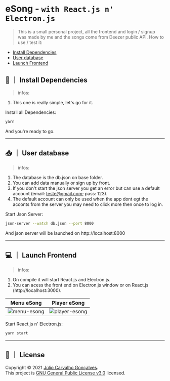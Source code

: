 # eSong - `with React.js n' Electron.js`

> This is a small personal project, all the frontend and login / signup was made by me and the songs come from Deezer public API. How to use / test it:

- [Install Dependencies](#install-dependencies)
- [User database](#user-database)
- [Launch Frontend](#launch-frontend)

## 🔨 ｜ Install Dependencies

> infos:

1. This one is really simple, let's go for it.

Install all Dependencies:

```sh
yarn
```

And you're ready to go.

---

## 📥 ｜ User database

> infos:

1. The database is the db.json on base folder.
2. You can add data manually or sign up by front.
3. If you don't start the json server you get an error but can use a default account (email: teste@gmail.com; pass: 123).
4. The default account can only be used when the app dont egt the acconts from the server you may need to click more then once to log in.

Start Json Server:

```sh
json-server --watch db.json --port 8000
```

And json server will be launched on http://localhost:8000

---

## 💻 ｜ Launch Frontend

> infos:

1. On compile it will start React.js and Electron.js.
2. You can acess the front end on Electron.js window or on React.js (http://localhost:3000).

|                                                    Menu eSong                                                    |                                                    Player eSong                                                    |
| :--------------------------------------------------------------------------------------------------------------: | :----------------------------------------------------------------------------------------------------------------: |
| ![menu-esong](https://raw.githubusercontent.com/ImaKrp/eSong---Electron-React/master/public/readme-images/1.png) | ![player-esong](https://raw.githubusercontent.com/ImaKrp/eSong---Electron-React/master/public/readme-images/2.png) |

Start React.js n' Electron.js:

```sh
yarn start
```

---

## 📝 ｜ License

Copyright © 2021 [Júlio Carvalho Gonçalves](https://github.com/ImaKrp).<br />
This project is [GNU General Public License v3.0](https://github.com/ImaKrp/eSong---Electron-React/blob/master/LICENSE) licensed.
